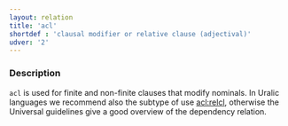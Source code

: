 ```yaml
---
layout: relation
title: 'acl'
shortdef : 'clausal modifier or relative clause (adjectival)'
udver: '2'
---
```


### Description

`acl` is used for finite and non-finite clauses that modify nominals. In Uralic
languages we recommend also the subtype of use [acl:relcl](), otherwise the
Universal guidelines give a good overview of the dependency relation.
<!-- Interlanguage links updated Ne 5. května 2024, 18:20:29 CEST -->
